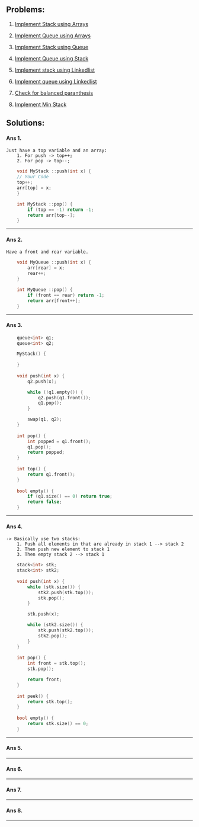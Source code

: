 ## Problems:

1. [Implement Stack using Arrays](#ans-1)

2. [Implement Queue using Arrays](#ans-2)

3. [Implement Stack using Queue](#ans-3)

4. [Implement Queue using Stack](#ans-4)

5. [Implement stack using Linkedlist](#ans-5)

6. [Implement queue using Linkedlist](#ans-6)

7. [Check for balanced paranthesis](#ans-7)

8. [Implement Min Stack](#ans-8)


## Solutions:

#### Ans 1.
    Just have a top variable and an array:
        1. For push -> top++;
        2. For pop -> top--;

```cpp
    void MyStack ::push(int x) {
    // Your Code
    top++;
    arr[top] = x;
    }

    int MyStack ::pop() {
        if (top == -1) return -1;
        return arr[top--];
    }
```
________________________________

#### Ans 2.
    Have a front and rear variable.
```cpp
    void MyQueue ::push(int x) {
        arr[rear] = x;
        rear++;
    }

    int MyQueue ::pop() {
        if (front == rear) return -1;
        return arr[front++];
    }
```
________________________________
#### Ans 3.
    
```cpp
    queue<int> q1;
    queue<int> q2;

    MyStack() {
        
    }
    
    void push(int x) {
        q2.push(x);

        while (!q1.empty()) {
            q2.push(q1.front());
            q1.pop();
        }

        swap(q1, q2);
    }
    
    int pop() {
        int popped = q1.front();
        q1.pop();
        return popped;
    }
    
    int top() {
        return q1.front();    
    }
    
    bool empty() {
        if (q1.size() == 0) return true;
        return false;    
    }
```
________________________________
#### Ans 4.
    -> Basically use two stacks:
        1. Push all elements in that are already in stack 1 --> stack 2
        2. Then push new element to stack 1
        3. Then empty stack 2 --> stack 1
```cpp
    stack<int> stk;
    stack<int> stk2;
    
    void push(int x) {
        while (stk.size()) {
            stk2.push(stk.top());
            stk.pop();
        }   

        stk.push(x);

        while (stk2.size()) {
            stk.push(stk2.top());
            stk2.pop();   
        }
    } 
    
    int pop() {
        int front = stk.top();
        stk.pop();

        return front;
    }
    
    int peek() {
        return stk.top();
    }
    
    bool empty() {
        return stk.size() == 0;
    }

```
________________________________
#### Ans 5.

________________________________
#### Ans 6.

________________________________
#### Ans 7.

________________________________
#### Ans 8.

________________________________

